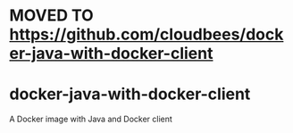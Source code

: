 # MOVED TO https://github.com/cloudbees/docker-java-with-docker-client

# docker-java-with-docker-client

A Docker image with Java and Docker client
